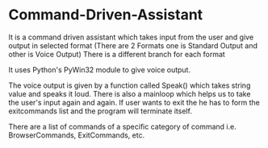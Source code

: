 # Command-Driven-Assistant
It is a command driven assistant which takes input from the user and give output in selected format (There are 2 Formats one is Standard Output and other is Voice Output) There is a different branch for each format

It uses Python's PyWin32 module to give voice output.

The voice output is given by a function called Speak() which takes string value and speaks it loud.
There is also a mainloop which helps us to take the user's input again and again. If user wants to exit the he has to form the exitcommands list and the program will terminate itself.

There are a list of commands of a specific category of command i.e. BrowserCommands, ExitCommands, etc.
